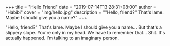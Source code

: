 +++
title = "Hello Friend"
date = "2019-07-14T13:28:31+08:00"
author = "Habibi"
cover = "img/hello.jpg"
description = "\"Hello, friend?\" That's lame. Maybe I should give you a name?"
+++

 "Hello, friend?" That's lame.
 Maybe I should give you a name...
 But that's a slippery slope.
 You're only in my head.
 We have to remember that...
 Shit.
 It's actually happened.
 I'm talking to an imaginary person.